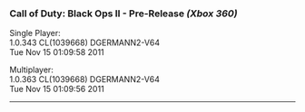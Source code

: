 ### Call of Duty: Black Ops II - Pre-Release _(Xbox 360)_
Single Player:  
1.0.343 CL(1039668) DGERMANN2-V64  
Tue Nov 15 01:09:58 2011

Multiplayer:  
1.0.363 CL(1039668) DGERMANN2-V64  
Tue Nov 15 01:09:56 2011  

---